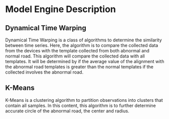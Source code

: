# Model Engine Description

## Dynamical Time Warping

Dynamical Time Warping is a class of algorithms to determine the similarity between time series. Here, the algorithm is to compare the collected data from the devices with the template collected from both abnormal and normal road. This algorithm will compare the collected data with all templates. It will be determined by if the average value of the alignment with the abnormal road templates is greater than the normal templates if the collected involves the abnormal road.

## K-Means

K-Means is a clustering algorithm to partition observations into clusters that contain all samples. In this content, this algorithm is to further determine accurate circle of the abnormal road, the center and radius.